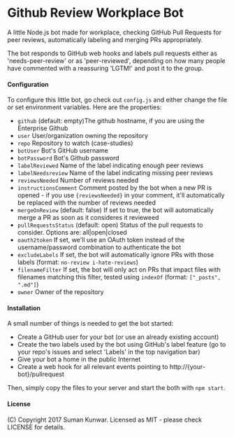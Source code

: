 # Github Review Workplace Bot
A little Node.js bot made for workplace, checking GitHub Pull Requests for peer reviews, automatically labeling and merging PRs appropriately.

The bot responds to GitHub web hooks and labels pull requests either as 'needs-peer-review' or as 'peer-reviewed', depending on how many people have commented with a reassuring 'LGTM!' and post it to the group.

#### Configuration
To configure this little bot, go check out `config.js` and either change the file or set environment variables. Here are the properties:

* `github` (default: empty)The github hostname, if you are using the Enterprise Github
* `user` User/organization owning the repository
* `repo` Repository to watch (case-studies)
* `botUser` Bot's GitHub username
* `botPassword` Bot's Github password
* `labelReviewed` Name of the label indicating enough peer reviews
* `labelNeedsreview` Name of the label indicating missing peer reviews
* `reviewsNeeded` Number of reviews needed
* `instructionsComment` Comment posted by the bot when a new PR is opened - if you use `{reviewsNeeded}` in your comment, it'll automatically be replaced with the number of reviews needed
* `mergeOnReview` (default: false) If set to true, the bot will automatically merge a PR as soon as it consideres it revieweed
* `pullRequestsStatus` (default: open) Status of the pull requests to consider. Options are: all|open|closed
* `oauth2token` If set, we'll use an OAuth token instead of the username/password combination to authenticate the bot
* `excludeLabels` If set, the bot will automatically ignore PRs with those labels (format: `no-review i-hate-reviews`)
* `filenameFilter` If set, the bot will only act on PRs that impact files with filenames matching this filter, tested using `indexOf` (format: `["_posts", ".md"]`)
* `owner` Owner of the repository

#### Installation
A small number of things is needed to get the bot started:

* Create a GitHub user for your bot (or use an already existing account)
* Create the two labels used by the bot using GitHub's label feature (go to your repo's issues and select 'Labels' in the top navigation bar)
* Give your bot a home in the public Internet
* Create a web hook for all relevant events pointing to http://{your-bot}/pullrequest

Then, simply copy the files to your server and start the both with `npm start`.

#### License
(C) Copyright 2017 Suman Kunwar. Licensed as MIT - please check LICENSE for details.
